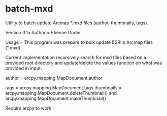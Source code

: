 # batch-mxd
Utility to batch update Arcmap *.mxd files (author, thumbnails, tags).

Version 0.1a
Author = Etienne Godin

Usage = This program was prepare to bulk update ESRI's Arcmap files (*.mxd)

Current implementation recursively search for mxd files based on a provided root directory and update/delete the values function on what was provided in input:
       
author = arcpy.mapping.MapDocument.author

tags =  arcpy.mapping.MapDocument.tags
thumbnails = arcpy.mapping.MapDocument.deleteThumbnail()
           and arcpy.mapping.MapDocument.makeThumbnail()

Require arcpy to work
